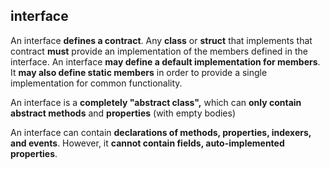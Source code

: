 ## interface

An interface **defines a contract**. Any **class** or **struct** that implements that contract **must** provide an implementation of the members defined in the interface. An interface **may define a default implementation for members**. It **may also define static members** in order to provide a single implementation for common functionality.

An interface is a **completely "abstract class",** which can **only contain abstract methods** and **properties** (with empty bodies)

An interface can contain **declarations of methods, properties, indexers, and events**. However, it **cannot contain fields, auto-implemented properties**.
